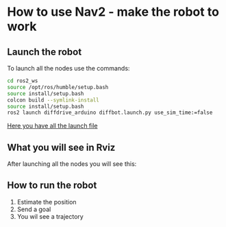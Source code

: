 # How to use Nav2 - make the robot to work

## Launch the robot

To launch all the nodes use the commands:

```bash
cd ros2_ws
source /opt/ros/humble/setup.bash
source install/setup.bash
colcon build --symlink-install
source install/setup.bash
ros2 launch diffdrive_arduino diffbot.launch.py use_sim_time:=false 
```
[Here you have all the launch file](/src/diffdrive_arduino/bringup/launch/diffbot.launch.py)

## What you will see in Rviz

After launching all the nodes you will see this:

## How to run the robot 

1. Estimate the position
2. Send a goal 
3. You wil see a trajectory
